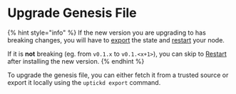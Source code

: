 # Upgrade Genesis File

{% hint style="info" %}
If the new version you are upgrading to has breaking changes, you will have to [export](https://docs.uptick.network/guides/upgrades/upgrade\_node.html#export-state) the state and [restart](https://docs.uptick.network/guides/upgrades/upgrade\_node.html#restart-node) your node.

If it is **not** breaking (eg. from `v0.1.x` to `v0.1.<x+1>`), you can skip to [Restart](https://docs.uptick.network/guides/upgrades/upgrade\_node.html#restart-node) after installing the new version.
{% endhint %}

To upgrade the genesis file, you can either fetch it from a trusted source or export it locally using the `uptickd export` command.
